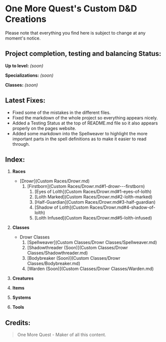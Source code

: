 # **One More Quest**'s Custom D&D Creations
Please note that everything you find here is subject to change at any moment's notice.

## **Project completion, testing and balancing Status**:
**Up to level:** *(soon)*

**Specializations:** *(soon)*

**Classes:** *(soon)*


## **Latest Fixes**:
- Fixed some of the mistakes in the different files.
- Fixed the markdown of the whole project so everything appears nicely.
- Added a Testing Status at the top of README.md file so it also appears properly on the pages website.
- Added some markdown into the Spellweaver to highlight the more important parts in the spell definitions as to make it easier to read through.

## **Index**:

1. **Races**
    - [Drowr](Custom Races/Drowr.md)
        1. [Firstborn](Custom Races/Drowr.md#1-drowr---firstborn)
            1. [Eyes of Lolth](Custom Races/Drowr.md#1-eyes-of-lolth)
            2. [Lolth Marked](Custom Races/Drowr.md#2-lolth-marked)
            3. [Half-Guardian](Custom Races/Drowr.md#3-half-guardian)
            4. [Shadow of Lolth](Custom Races/Drowr.md#4-shadow-of-lolth)
            5. [Lolth Infused](Custom Races/Drowr.md#5-lolth-infused)


2. **Classes**
    - Drowr Classes
        1. [Spellweaver](Custom Classes/Drowr Classes/Spellweaver.md)
        2. [Shadowthreader (Soon)](Custom Classes/Drowr Classes/Shadowthreader.md)
        3. [Bodybreaker (Soon)](Custom Classes/Drowr Classes/Bodybreaker.md)
        4. [Warden (Soon)](Custom Classes/Drowr Classes/Warden.md)

3. **Creatures**

4. **Items**

5. **Systems**

6. **Tools**

## **Credits**:

> One More Quest - Maker of all this content.
